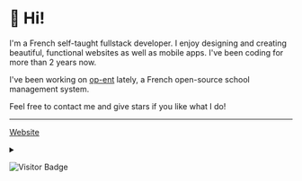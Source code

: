 # 👋 Hi!

I'm a French self-taught fullstack developer. I enjoy designing and creating beautiful, functional websites as well as mobile apps. I've been coding for more than 2 years now.

I've been working on [op-ent](https://github.com/op-ent) lately, a French open-source school management system.

Feel free to contact me and give stars if you like what I do!

---

[Website](https://florian-lefebvre.dev)

<div height="20"></div>
<details>
  <summary>
    
![Visitor Badge](https://visitor-badge.laobi.icu/badge?page_id=florian-lefebvre&title=Visitors&format=true)
    
  </summary>
    
  ![Visitor Badge](https://visitor-badge.laobi.icu/badge?page_id=florian-lefebvre&title=Visitors&query_only=true)
  
</details>
